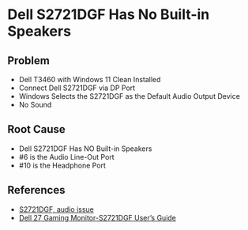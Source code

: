 # Dell S2721DGF Has No Built-in Speakers

## Problem
* Dell T3460 with Windows 11 Clean Installed
* Connect Dell S2721DGF via DP Port
* Windows Selects the S2721DGF as the Default Audio Output Device
* No Sound

## Root Cause
* Dell S2721DGF Has NO Built-in Speakers
* #6 is the Audio Line-Out Port
* #10 is the Headphone Port

## References
* [S2721DGF, audio issue](https://www.dell.com/community/en/conversations/monitors/s2721dgf-audio-issue/647f8c28f4ccf8a8dec667ea)
* [Dell 27 Gaming Monitor-S2721DGF User’s Guide](https://dl.dell.com/manuals/all-products/esuprt_electronics_accessories/esuprt_electronics_accessories_monitors/dell-s2721dgf-monitor_user's-guide_en-us.pdf)
